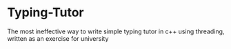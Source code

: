 # Typing-Tutor
The most ineffective way to write simple typing tutor in c++ using threading, written as an exercise for university
